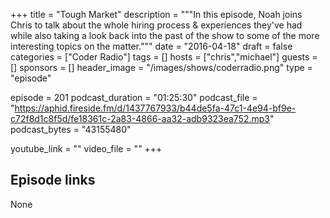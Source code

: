 +++
title = "Tough Market"
description = """In this episode, Noah joins Chris to talk about the whole hiring process & experiences they've had while also taking a look back into the past of the show to some of the more interesting topics on the matter."""
date = "2016-04-18"
draft = false
categories = ["Coder Radio"]
tags = []
hosts = ["chris","michael"]
guests = []
sponsors = []
header_image = "/images/shows/coderradio.png"
type = "episode"

episode = 201
podcast_duration = "01:25:30"
podcast_file = "https://aphid.fireside.fm/d/1437767933/b44de5fa-47c1-4e94-bf9e-c72f8d1c8f5d/fe18361c-2a83-4866-aa32-adb9323ea752.mp3"
podcast_bytes = "43155480"

youtube_link = ""
video_file = ""
+++

## Episode links

None

